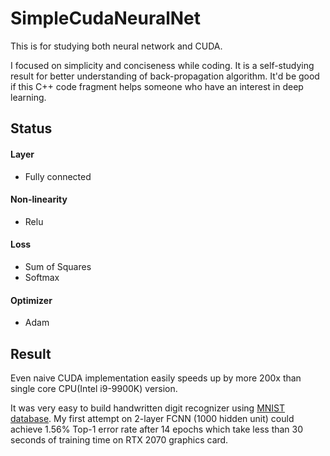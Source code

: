 ﻿# SimpleCudaNeuralNet
This is for studying both neural network and CUDA.

I focused on simplicity and conciseness while coding. It is a self-studying result for better understanding of back-propagation algorithm. It'd be good if this C++ code fragment helps someone who have an interest in deep learning.

## Status
#### Layer
* Fully connected
	
#### Non-linearity
* Relu

#### Loss
* Sum of Squares 
* Softmax

#### Optimizer 
* Adam

## Result
Even naive CUDA implementation easily speeds up by more 200x than single core CPU(Intel i9-9900K) version.

It was very easy to build handwritten digit recognizer using [MNIST database](http://yann.lecun.com/exdb/mnist/). My first attempt on 2-layer FCNN (1000 hidden unit) could achieve 1.56% Top-1 error rate after 14 epochs which take less than 30 seconds of training time on RTX 2070 graphics card.
